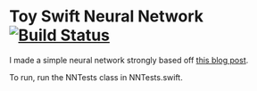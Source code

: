 # Toy Swift Neural Network [![Build Status](https://travis-ci.org/pbardea/swiftneuralnet.svg?branch=master)](https://travis-ci.org/pbardea/swiftneuralnet)

I made a simple neural network strongly based off [this blog post](https://iamtrask.github.io/2015/07/12/basic-python-network/).

To run, run the NNTests class in NNTests.swift.

